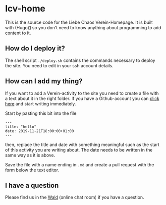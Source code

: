 # lcv-home

This is the source code for the Liebe Chaos Verein-Homepage. 
It is built with (Hugo)[1] so you don't need to know anything about programming
to add content to it. 

## How do I deploy it?

The shell script `./deploy.sh` contains the commands necessary to deploy the 
site. You need to edit in your ssh account details.

## How can I add my thing?

If you want to add a Verein-activity to the site you need to create a file with 
a text about it in the right folder. If you have a Github-account you can [click
here](2) and start writing immediately.

Start by pasting this bit into the file

```
---
title: "hello"
date: 2019-11-21T18:00:00+01:00
---
```

then, replace the title and date with something meaningful such as the start of 
this activity you are writing about. The date needs to be written in the same way
as it is above.

Save the file with a name ending in `.md` and create a pull request with the
form below the text editor.


[1]: https://gohugo.io/
[2]: https://github.com/liebechaos/lcv-home/new/master/content/activity

## I have a question

Please find us in the [Wald](https://wald.liebechaos.org/channel/wald) (online chat room) if you have a question.